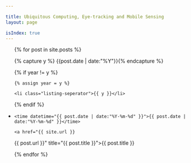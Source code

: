 ```yaml
---

title: Ubiquitous Computing, Eye-tracking and Mobile Sensing
layout: page

isIndex: true
---
```



<ul class="listing">

{% for post in site.posts %}

  {% capture y %}
{{post.date | date:"%Y"}}{% endcapture %}

  {% if year != y %}

    {% assign year = y %}

    <li class="listing-seperator">{{ y }}</li>

  {% endif %}

  <li class="listing-item">

    <time datetime="{{ post.date | date:"%Y-%m-%d" }}">{{ post.date | date:"%Y-%m-%d" }}</time>

    <a href="{{ site.url }}
{{ post.url }}"
 title="{{ post.title }}">{{ post.title }}</a>

  </li>

{% endfor %}

</ul>

